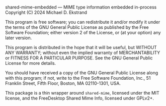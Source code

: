 shared-mime-embedded — MIME type information embedded in-process
Copyright (C) 2024 Michael D. Ekstrand

This program is free software; you can redistribute it and/or
modify it under the terms of the GNU General Public License
as published by the Free Software Foundation; either version 2
of the License, or (at your option) any later version.

This program is distributed in the hope that it will be useful,
but WITHOUT ANY WARRANTY; without even the implied warranty of
MERCHANTABILITY or FITNESS FOR A PARTICULAR PURPOSE.  See the
GNU General Public License for more details.

You should have received a copy of the GNU General Public License
along with this program; if not, write to the Free Software
Foundation, Inc., 51 Franklin Street, Fifth Floor, Boston, MA  02110-1301, USA.

This package is a thin wrapper around `shared-mime`, licensed under the MIT
license, and the FreeDesktop Shared Mime Info, licensed under GPLv2+.
